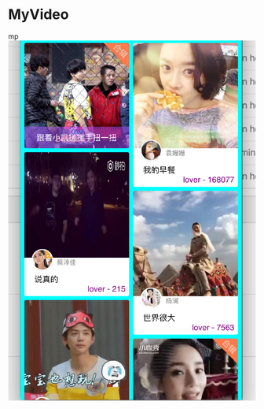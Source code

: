 # MyVideo
mp
![ait text](https://github.com/tianleios/MyVideo/blob/master/MyVideo/Others/%E5%B1%8F%E5%B9%95%E5%BF%AB%E7%85%A7%202016-01-25%20%E4%B8%8B%E5%8D%884.56.00.png)
